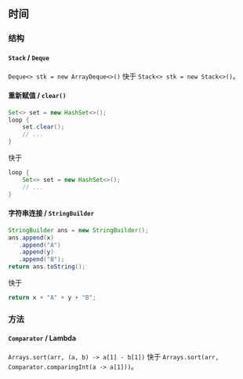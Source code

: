 ## 时间

### 结构

#### `Stack` / `Deque`

`Deque<> stk = new ArrayDeque<>()` 快于 `Stack<> stk = new Stack<>()`。

#### 重新赋值 / `clear()`

```java
Set<> set = new HashSet<>();
loop {
	set.clear();
	// ...
}
```

快于

```java
loop {
	Set<> set = new HashSet<>();
	// ...
}
```

#### 字符串连接 / `StringBuilder`

```java
StringBuilder ans = new StringBuilder();
ans.append(x)
   .append("A")
   .append(y)
   .append("B");
return ans.toString();
```

快于

```java
return x + "A" + y + "B";
```

### 方法

#### `Comparator` / Lambda

`Arrays.sort(arr, (a, b) -> a[1] - b[1])` 快于 `Arrays.sort(arr, Comparator.comparingInt(a -> a[1]))`。